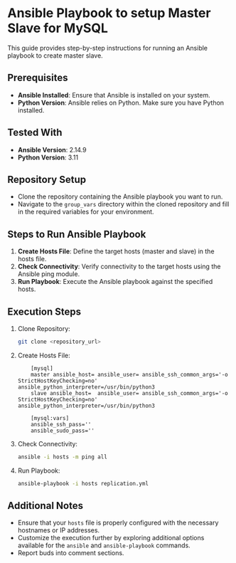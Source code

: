 # Ansible Playbook to setup Master Slave for MySQL

This guide provides step-by-step instructions for running an Ansible playbook to create master slave.

## Prerequisites

- **Ansible Installed**: Ensure that Ansible is installed on your system.
- **Python Version**: Ansible relies on Python. Make sure you have Python installed.

## Tested With

- **Ansible Version**: 2.14.9
- **Python Version**: 3.11

## Repository Setup

- Clone the repository containing the Ansible playbook you want to run.
- Navigate to the `group_vars` directory within the cloned repository and fill in the required variables for your environment.

## Steps to Run Ansible Playbook

1. **Create Hosts File**: Define the target hosts (master and slave) in the hosts file.
2. **Check Connectivity**: Verify connectivity to the target hosts using the Ansible ping module.
3. **Run Playbook**: Execute the Ansible playbook against the specified hosts.

## Execution Steps

1. Clone Repository:
    ```bash
    git clone <repository_url>
    ```

2. Create Hosts File:
    ```plaintext
        [mysql]
        master ansible_host= ansible_user= ansible_ssh_common_args='-o StrictHostKeyChecking=no' ansible_python_interpreter=/usr/bin/python3
        slave ansible_host=  ansible_user= ansible_ssh_common_args='-o StrictHostKeyChecking=no' ansible_python_interpreter=/usr/bin/python3

        [mysql:vars]
        ansible_ssh_pass=''
        ansible_sudo_pass=''
    ```

3. Check Connectivity:
    ```bash
    ansible -i hosts -m ping all
    ```

4. Run Playbook:
    ```bash
    ansible-playbook -i hosts replication.yml
    ```

## Additional Notes

- Ensure that your `hosts` file is properly configured with the necessary hostnames or IP addresses.
- Customize the execution further by exploring additional options available for the `ansible` and `ansible-playbook` commands.
- Report buds into comment sections.
